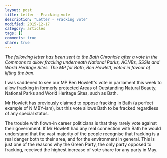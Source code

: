 ```yaml
---
layout: post
title: Letter - Fracking vote
description: "Letter - Fracking vote"
modified: 2015-12-17
category: articles
tags: []
comments: true
share: true
---
```


<i>The following letter has been sent to the Bath Chronicle after a vote in the Commons
to allow fracking underneath National Parks, AONBs, SSSIs and World Heritage Sites. The
MP for Bath, Ben Howlett, voted in favour of lifting the ban.</i>

I was saddened to see our MP Ben Howlett's vote in parliament this week to allow fracking
in formerly protected Areas of Outstanding Natural Beauty, National Parks and World
Heritage Sites, such as Bath.

Mr Howlett has previously claimed to oppose fracking in Bath (a perfect example of
NIMBY-ism), but this vote allows Bath to be fracked regardless of any special status.

The trouble with flown-in career politicians is that they rarely vote against their
government. If Mr Howlett had any real connection with Bath he would understand that the
vast majority of the people recognise that fracking is a real danger both to their area,
and for the environment in general. This is just one of the reasons why the Green Party,
the only party opposed to fracking, received the highest increase of vote share for any
party in May.




